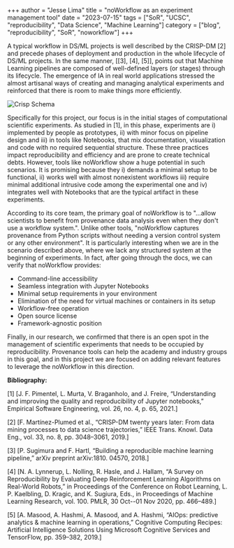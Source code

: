 +++
author = "Jesse Lima"
title = "noWorkflow as an experiment management tool"
date = "2023-07-15"
tags = ["SoR", "UCSC", "reproducibility", "Data Science", "Machine Learning"]
category = ["blog", "reproducibility", "SoR", "noworkflow"]
+++


A typical workflow in DS/ML projects is well described by the CRISP-DM [2] and precede phases of deployment and production in the whole lifecycle of DS/ML projects. In the same manner, [[3], [4], [5]], points out that Machine Learning pipelines are composed of well-defined layers (or stages) through its lifecycle. The emergence of IA in real world applications stressed the almost artisanal ways of creating and managing analytical experiments and reinforced that there is room to make things more efficiently.

![Crisp Schema](/images/crisp.png)

Specifically for this project, our focus is in the initial stages of computational scientific experiments. As studied in [1], in this phase, experiments are i) implemented by people as prototypes, ii) with minor focus on pipeline design and iii) in tools like Notebooks, that mix documentation, visualization and code with no required sequential structure. These three practices impact reproducibility and efficiency and are prone to create technical debts. However, tools like noWorkflow show a huge potential in such scenarios. It is promising because they i) demands a minimal setup to be functional, ii) works well with almost nonexistent workflows iii) require minimal additional intrusive code among the experimental one and iv) integrates well with Notebooks that are the typical artifact in these experiments.

According to its core team, the primary goal of noWorkflow is to "...allow scientists to benefit from provenance data analysis even when they don't use a workflow system.". Unlike other tools, "noWorkflow captures provenance from Python scripts without needing a version control system or any other environment". It is particularly interesting when we are in the scenario described above, where we lack any structured system at the beginning of experiments. In fact, after going through the docs, we can verify that noWorkflow provides:

* Command-line accessibility
* Seamless integration with Jupyter Notebooks
* Minimal setup requirements in your environment
* Elimination of the need for virtual machines or containers in its setup
* Workflow-free operation
* Open source license
* Framework-agnostic position

Finally, in our research, we confirmed that there is an open spot in the management of scientific experiments that needs to be occupied by reproducibility. Provenance tools can help the academy and industry groups in this goal, and in this project we are focused on adding relevant features to leverage the noWorkflow in this direction.

**Bibliography:**

[1] [J. F. Pimentel, L. Murta, V. Braganholo, and J. Freire, “Understanding and improving the quality and reproducibility of Jupyter notebooks,” Empirical Software Engineering, vol. 26, no. 4, p. 65, 2021.]

[2] [F. Martínez-Plumed et al., “CRISP-DM twenty years later: From data mining processes to data science trajectories,” IEEE Trans. Knowl. Data Eng., vol. 33, no. 8, pp. 3048–3061, 2019.]

[3] [P. Sugimura and F. Hartl, “Building a reproducible machine learning pipeline,” arXiv preprint arXiv:1810. 04570, 2018.]

[4] [N. A. Lynnerup, L. Nolling, R. Hasle, and J. Hallam, “A Survey on Reproducibility by Evaluating Deep Reinforcement Learning Algorithms on Real-World Robots,” in Proceedings of the Conference on Robot Learning, L. P. Kaelbling, D. Kragic, and K. Sugiura, Eds., in Proceedings of Machine Learning Research, vol. 100. PMLR, 30 Oct--01 Nov 2020, pp. 466–489.]

[5] [A. Masood, A. Hashmi, A. Masood, and A. Hashmi, “AIOps: predictive analytics & machine learning in operations,” Cognitive Computing Recipes: Artificial Intelligence Solutions Using Microsoft Cognitive Services and TensorFlow, pp. 359–382, 2019.]